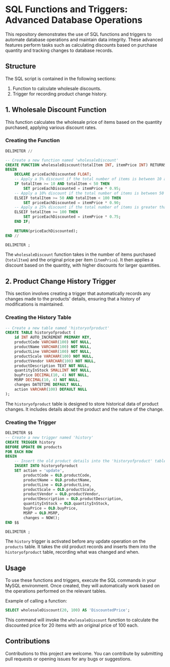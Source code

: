 # SQL Functions and Triggers: Advanced Database Operations

This repository demonstrates the use of SQL functions and triggers to automate database operations and maintain data integrity. These advanced features perform tasks such as calculating discounts based on purchase quantity and tracking changes to database records.

## Structure

The SQL script is contained in the following sections:

1. Function to calculate wholesale discounts.
2. Trigger for recording product change history.

## 1. Wholesale Discount Function

This function calculates the wholesale price of items based on the quantity purchased, applying various discount rates.

### Creating the Function

```sql
DELIMITER //

-- Create a new function named 'wholesaleDiscount'
CREATE FUNCTION wholesaleDiscount(totalItem INT, itemPrice INT) RETURNS FLOAT DETERMINISTIC
BEGIN
    DECLARE priceEachDiscounted FLOAT;
    -- Apply a 5% discount if the total number of items is between 10 and 50
    IF totalItem >= 10 AND totalItem < 50 THEN
        SET priceEachDiscounted = itemPrice * 0.95;
    -- Apply a 10% discount if the total number of items is between 50 and 100
    ELSEIF totalItem >= 50 AND totalItem < 100 THEN
        SET priceEachDiscounted = itemPrice * 0.90;
    -- Apply a 25% discount if the total number of items is greater than 100
    ELSEIF totalItem >= 100 THEN
        SET priceEachDiscounted = itemPrice * 0.75;
    END IF;
    
    RETURN(priceEachDiscounted);
END //

DELIMITER ;
```

The `wholesaleDiscount` function takes in the number of items purchased (`totalItem`) and the original price per item (`itemPrice`). It then applies a discount based on the quantity, with higher discounts for larger quantities.

## 2. Product Change History Trigger

This section involves creating a trigger that automatically records any changes made to the products' details, ensuring that a history of modifications is maintained.

### Creating the History Table

```sql
-- Create a new table named 'historyofproduct'
CREATE TABLE historyofproduct (
    id INT AUTO_INCREMENT PRIMARY KEY,             
    productCode VARCHAR(100) NOT NULL,             
    productName VARCHAR(100) NOT NULL,             
    productLine VARCHAR(100) NOT NULL,             
    productScale VARCHAR(100) NOT NULL,            
    productVendor VARCHAR(100) NOT NULL,           
    productDescription TEXT NOT NULL,              
    quantityInStock SMALLINT NOT NULL,             
    buyPrice DECIMAL(10, 4) NOT NULL,              
    MSRP DECIMAL(10, 4) NOT NULL,                
    changes DATETIME DEFAULT NULL,                
    action VARCHAR(100) DEFAULT NULL               
);
```

The `historyofproduct` table is designed to store historical data of product changes. It includes details about the product and the nature of the change.

### Creating the Trigger

```sql
DELIMITER $$
-- Create a new trigger named 'history'
CREATE TRIGGER history
BEFORE UPDATE ON products                       
FOR EACH ROW
BEGIN
    -- Insert the old product details into the 'historyofproduct' table before they are updated
    INSERT INTO historyofproduct
    SET action = 'update',
        productCode = OLD.productCode,
        productName = OLD.productName,
        productLine = OLD.productLine,
        productScale = OLD.productScale,
        productVendor = OLD.productVendor,
        productDescription = OLD.productDescription,
        quantityInStock = OLD.quantityInStock,
        buyPrice = OLD.buyPrice,
        MSRP = OLD.MSRP,
        changes = NOW();
END $$

DELIMITER ;
```

The `history` trigger is activated before any update operation on the `products` table. It takes the old product records and inserts them into the `historyofproduct` table, recording what was changed and when.

## Usage

To use these functions and triggers, execute the SQL commands in your MySQL environment. Once created, they will automatically work based on the operations performed on the relevant tables.

Example of calling a function:

```sql
SELECT wholesaleDiscount(20, 100) AS 'DiscountedPrice';
```

This command will invoke the `wholesaleDiscount` function to calculate the discounted price for 20 items with an original price of 100 each.

## Contributions

Contributions to this project are welcome. You can contribute by submitting pull requests or opening issues for any bugs or suggestions.

